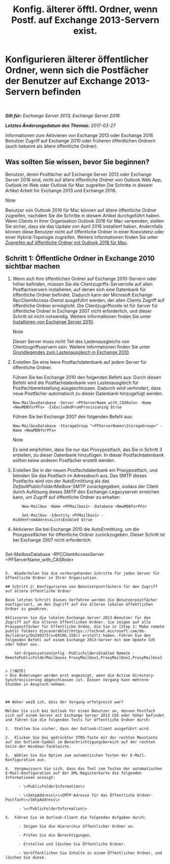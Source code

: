 ﻿---
title: 'Konfig. älterer öfftl. Ordner, wenn Postf. auf Exchange 2013-Servern exist.'
TOCTitle: Konfigurieren älterer öffentlicher Ordner, wenn sich die Postfächer der Benutzer auf Exchange 2013-Servern befinden
ms:assetid: 1d5ca19e-696e-4054-a634-15dd34d952b7
ms:mtpsurl: https://technet.microsoft.com/de-de/library/Dn690134(v=EXCHG.150)
ms:contentKeyID: 62281107
ms.date: 05/22/2018
mtps_version: v=EXCHG.150
ms.translationtype: MT
---

# Konfigurieren älterer öffentlicher Ordner, wenn sich die Postfächer der Benutzer auf Exchange 2013-Servern befinden

 

_**Gilt für:** Exchange Server 2013, Exchange Server 2016_

_**Letztes Änderungsdatum des Themas:** 2017-03-27_

Informationen zum Aktivieren von Exchange 2013 oder Exchange 2016 Benutzer Zugriff auf Exchange 2010 oder früheren öffentlichen Ordnern (auch bekannt als ältere öffentliche Ordner).

## Was sollten Sie wissen, bevor Sie beginnen?

Benutzer, deren Postfächer auf Exchange Server 2013 oder Exchange Server 2016 sind, nicht auf ältere öffentliche Ordner von Outlook Web App, Outlook im Web oder Outlook für Mac zugreifen Die Schritte in diesem Artikel Arbeit für Exchange 2013 und Exchange 2016.


> [!NOTE]
> Benutzer von Outlook 2016 für Mac können auf ältere öffentliche Ordner zugreifen, nachdem Sie die Schritte in diesem Artikel durchgeführt haben. Wenn Clients in Ihrer Organisation Outlook 2016 für Mac verwenden, stellen Sie sicher, dass sie das Update von April 2016 installiert haben. Andernfalls können diese Benutzer nicht auf öffentliche Ordner in einer Koexistenz oder einer Hybrid-Topologie zugreifen. Weitere Informationen finden Sie unter <A href="https://docs.microsoft.com/de-de/exchange/collaboration-exo/public-folders/access-public-folders-with-outlook-2016-for-mac">Zugreifen auf öffentliche Ordner mit Outlook&nbsp;2016&nbsp;für&nbsp;Mac</A>.



## Schritt 1: Öffentliche Ordner in Exchange 2010 sichtbar machen

1.  Wenn sich Ihre öffentlichen Ordner auf Exchange 2010-Servern oder höher befinden, müssen Sie die Clientzugriffs-Serverrolle auf allen Postfachservern installieren, auf denen sich eine Datenbank für öffentliche Ordner befindet. Dadurch kann der Microsoft Exchange RpcClientAccess-Dienst ausgeführt werden, der allen Clients Zugriff auf öffentliche Ordner ermöglicht. Die Clientzugriffsrolle ist für Server für öffentliche Ordner in Exchange 2007 nicht erforderlich, und dieser Schritt ist nicht notwendig. Weitere Informationen finden Sie unter [Installieren von Exchange Server 2010](install-exchange-2013-using-the-setup-wizard-exchange-2013-help.md).
    

    > [!NOTE]
    > Dieser Server muss nicht Teil des Lastenausgleichs von Clientzugriffsservern sein. Weitere Informationen finden Sie unter <A href="https://technet.microsoft.com/de-de/library/ff625247(v=exchg.141).aspx">Grundlegendes zum Lastenausgleich in Exchange 2010</A>.



2.  Erstellen Sie eine leere Postfachdatenbank auf jedem Server für öffentliche Ordner.
    
    Führen Sie bei Exchange 2010 den folgenden Befehl aus: Durch diesen Befehl wird die Postfachdatenbank vom Lastenausgleich für Postfachbereitstellung ausgeschlossen. Dadurch wird verhindert, dass neue Postfächer automatisch zu dieser Datenbank hinzugefügt werden.
    
        New-MailboxDatabase -Server <PFServerName_with_CASRole> -Name <NewMDBforPFs> -IsExcludedFromProvisioning $true 
    
    Führen Sie bei Exchange 2007 den folgenden Befehl aus:
    
        New-MailboxDatabase -StorageGroup "<PFServerName>\StorageGroup>" -Name <NewMDBforPFs>
    

    > [!NOTE]
    > Es wird empfohlen, dass Sie nur das Proxypostfach, das Sie in Schritt&nbsp;3 erstellen, zu dieser Datenbank hinzufügen. In dieser Postfachdatenbank sollten keine anderen Postfächer erstellt werden.



3.  Erstellen Sie in der neuen Postfachdatenbank ein Proxypostfach, und blenden Sie das Postfach im Adressbuch aus. Das SMTP dieses Postfachs wird von der AutoErmittlung als das *DefaultPublicFolderMailbox*-SMTP zurückgegeben, sodass der Client durch Auflösung dieses SMTP den Exchange-Legacyserver erreichen kann, um Zugriff auf öffentliche Ordner zu erhalten.
    
	```
		New-Mailbox -Name <PFMailbox1> -Database <NewMDBforPFs> 
	```

	```
		Set-Mailbox -Identity <PFMailbox1> -HiddenFromAddressListsEnabled $true
	```

4.  Aktivieren Sie bei Exchange 2010 die AutoErmittlung, um die Proxypostfächer für öffentliche Ordner zurückzugeben. Dieser Schritt ist bei Exchange 2007 nicht erforderlich.
    
    ```powershell
Set-MailboxDatabase <NewMDBforPFs> -RPCClientAccessServer <PFServerName_with_CASRole>
```

5.  Wiederholen Sie die vorhergehenden Schritte für jeden Server für öffentliche Ordner in Ihrer Organisation.

## Schritt 2: Konfigurieren von Benutzerpostfächern für den Zugriff auf ältere öffentliche Ordner

Beim letzten Schritt dieses Verfahren werden die Benutzerpostfächer konfiguriert, um den Zugriff auf die älteren lokalen öffentlichen Ordner zu gewähren.

Aktivieren Sie die lokalen Exchange Server 2013-Benutzer für den Zugriff auf die älteren öffentlichen Ordner. Sie zeigen auf alle Proxypostfächer für öffentliche Ordne, die Sie in [Step 2: Make remote public folders discoverable](https://technet.microsoft.com/de-de/library/Dn249373(v=EXCHG.150)) erstellt haben. Führen Sie den folgenden Befehl auf einem Exchange 2013-Server mit dem Update CU5 oder höher aus.

    Set-OrganizationConfig -PublicFoldersEnabled Remote -RemotePublicFolderMailboxes ProxyMailbox1,ProxyMailbox2,ProxyMailbox3


> [!NOTE]
> Die Änderungen werden erst angezeigt, wenn die Active Directory-Synchronisierung abgeschlossen ist. Dieser Vorgang kann mehrere Stunden in Anspruch nehmen.



## Woher weiß ich, dass der Vorgang erfolgreich war?

Melden Sie sich bei Outlook für einen Benutzer an, dessen Postfach sich auf einem Server mit Exchange Server 2013 CU5 oder höher befindet und führen Sie die folgenden Tests für öffentliche Ordner durch:

1.  Stellen Sie sicher, dass der Outlook-Client ausgeführt wird.

2.  Klicken Sie bei gedrückter STRG-Taste mit der rechten Maustaste auf das Outlook-Symbol im Benachrichtigungsbereich auf der rechten Seite der Windows-Taskleiste.

3.  Wählen Sie die Option zum automatischen Testen der E-Mail-Konfiguration aus.

4.  Vergewissern Sie sich, dass das Tool zum Testen der automatischen E-Mail-Konfiguration auf der XML-Registerkarte die folgenden Informationen anzeigt:
    
      - \<PublicFolderInformation\>
    
      - \<SmtpAddress\>\<SMTP-Adresse für das Öffentliche Ordner-Postfach\</SmtpAddress\>
    
      - \</PublicFolderInformation\>

5.  Führen Sie im Outlook-Client die folgenden Aufgaben durch:
    
      - Zeigen Sie die Hierarchie öffentlicher Ordner an.
    
      - Prüfen Sie die Berechtigungen.
    
      - Erstellen und löschen Sie Öffentliche Ordner.
    
      - Veröffentlichen Sie Inhalte in einem Öffentlichen Ordner, und löschen Sie diese.

